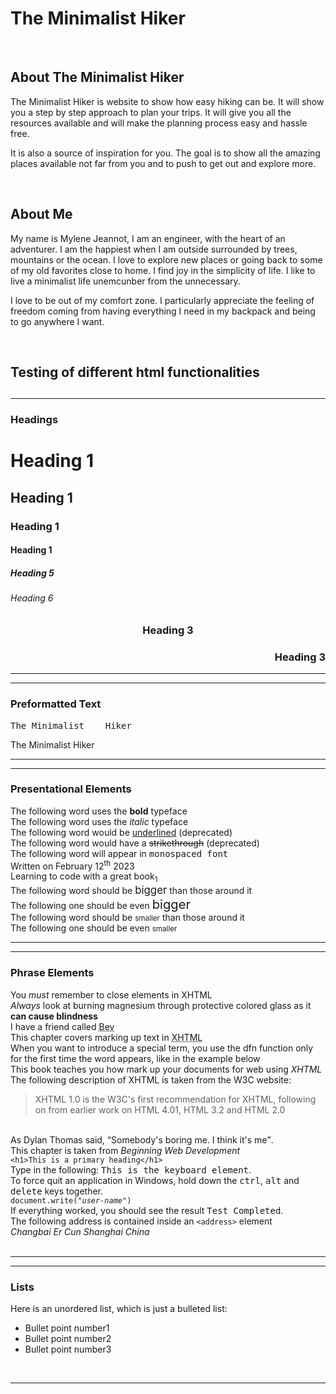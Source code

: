 <html xml:lang="en-us">

<head>
<title>The Minimalist Hiker - Hiking made easy</title>
</head>

<body>
<h1>The Minimalist Hiker</h1>
<br />

<h2>About The Minimalist Hiker</h2>
<p>
The Minimalist Hiker is website to show how easy hiking can be. It will show you a step by step approach to plan your trips. It will give you all the resources available and will make the planning process easy and hassle free.
</p>

<p>
It is also a source of inspiration for you. The goal is to show all the amazing places available not far from you and to push to get out and explore more.
</p>
<br />

<h2>About Me</h2>
<p>
My name is Mylene Jeannot, I am an engineer, with the heart of an adventurer. I am the happiest when I am outside surrounded by trees, mountains or the ocean. I love to explore new places or going back to some of my old favorites close to home. I find joy in the simplicity of life. I like to live a minimalist life unemcunber from the unnecessary.
</p>

<p>
I love to be out of my comfort zone. I particularly appreciate the feeling of freedom coming from having everything I need in my backpack and being to go anywhere I want.
</p>
<br />

<h2>Testing of different html functionalities<h2>
<p>
<hr />
<h3>Headings</h3>
<h1>Heading 1</h1>
<h2>Heading 1</h2>
<h3>Heading 1</h3>
<h4>Heading 1</h4>
<h5>Heading 5</h5>
<h6>Heading 6</h6>
<h3 align="center"> Heading 3 </h3>
<h3 align="right"> Heading 3 </h3>
<hr />
</p>


<p>
<hr />
<h3>Preformatted Text</h3>
<pre>The Minimalist    Hiker</pre>
<p> The Minimalist    Hiker</p>
<hr />
</p>

<p>
<hr />
<h3>Presentational Elements</h3>
The following word uses the <b>bold</b> typeface<br />
The following word uses the <i>italic</i> typeface<br />
The following word would be <u>underlined</u> (deprecated)<br />
The following word would have a <s>strikethrough</s> (deprecated)<br />
The following word will appear in <tt>monospaced font</tt><br />
Written on February 12<sup>th</sup> 2023<br />
Learning to code with a great book<sub>1</sub><br />
The following word should be <big>bigger</big> than those around it<br />
The following one should be even <big><big>bigger</big></big><br />
The following word should be <small>smaller</small> than those around it<br />
The following one should be even <small><smaller>smaller</small></small><br />
<hr />
</p>

<p>
<hr />
<h3>Phrase Elements</h3>
You <em>must</em> remember to close elements in XHTML<br />
<em>Always</em> look at burning magnesium through protective colored glass as it <strong>can cause blindness</strong><br />
I have a friend called <abbr title="Beverly">Bev</abbr><br />
This chapter covers marking up text in <acronym title="Extensible Hypertext Markup Language">XHTML</acronym><br />
When you want to introduce a special term, you use the dfn function only for the first time the word appears, like in the example below <br />
This book teaches you how mark up your documents for web using <dfn>XHTML</dfn><br />
The following description of XHTML is taken from the W3C website:<br />
<blockquote cite="http://www.w3.org/markup/">XHTML 1.0 is the W3C's first recommendation for XHTML, following on from earlier work on HTML 4.01, HTML 3.2 and HTML 2.0</blockquote><br />
As Dylan Thomas said, <q>Somebody's boring me. I think it's me</q>.<br />
This chapter is taken from <cite>Beginning Web Development</cite><br />
<code>&lt;h1&gt;This is a primary heading&lt;/h1&gt;</code><br />
Type in the following: <kbd>This is the keyboard element</kbd>.<br />
To force quit an application in Windows, hold down the <kbd>ctrl</kbd>, <kbd>alt</kbd> and <kbd>delete</kbd> keys together.<br />
<code>document.write("<var>user-name</var>")</code><br />
If everything worked, you should see the result <samp>Test Completed</samp>.<br />
The following address is contained inside an <code>&lt;address&gt;</code> element<br />
<address>Changbai Er Cun Shanghai China</address><br />
<hr />
</p>

<p>
<hr />
<h3>Lists</h3>
Here is an unordered list, which is just a bulleted list:
<ul>
<li>Bullet point number1</li>
<li>Bullet point number2</li>
<li>Bullet point number3</li>
</ul><br />

<hr />
</p>
</body>

</html>
